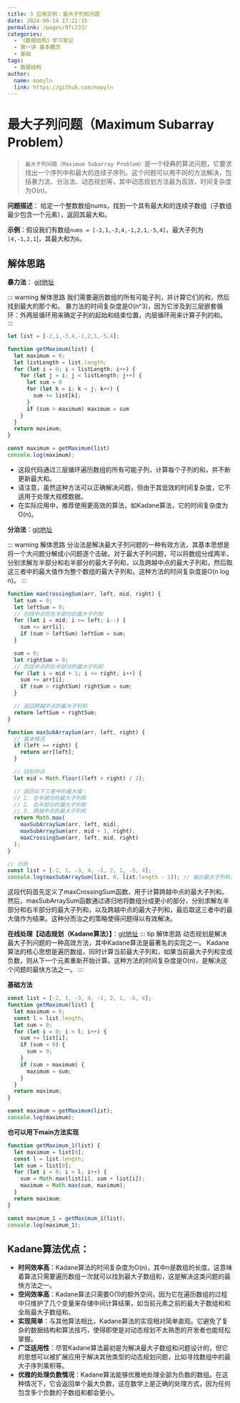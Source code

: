 ```yaml
---
title: 3 应用实例：最大子列和问题
date: 2024-06-14 17:21:15
permalink: /pages/9fc233/
categories:
  - 《数据结构》学习笔记
  - 第一讲 基本概念
  - 基础
tags:
  - 数据结构
author:
  name: maoyln
  link: https://github.com/maoyln
---
```


# 最大子列问题（Maximum Subarray Problem）

> `最大子列问题（Maximum Subarray Problem）`是一个经典的算法问题，它要求找出一个序列中和最大的连续子序列。这个问题可以用不同的方法解决，包括暴力法、分治法、动态规划等，其中动态规划方法最为高效，时间复杂度为O(n)。

**问题描述**： 给定一个整数数组nums，找到一个具有最大和的连续子数组（子数组最少包含一个元素），返回其最大和。

**示例**：假设我们有数组`nums = [-2,1,-3,4,-1,2,1,-5,4]`，最大子列为`[4,-1,2,1`]，其最大和为`6`。

## 解体思路

**暴力法**：
[git地址](https://github.com/maoyln/data-structure-algorithm/blob/main/week1/practice/%E6%9C%80%E5%A4%A7%E5%AD%90%E5%88%97%E9%97%AE%E9%A2%98/A%E6%9A%B4%E5%8A%9B%E6%B3%95.js)


::: warning 解体思路
我们需要遍历数组的所有可能子列，并计算它们的和，然后找到最大的那个和。
暴力法的时间复杂度是O(n^3)，因为它涉及到三层嵌套循环：外两层循环用来确定子列的起始和结束位置，内层循环用来计算子列的和。
:::

```javascript
let list = [-2,1,-3,4,-1,2,1,-5,4];

function getMaximum(list) {
  let maximum = 0;
  let listLength = list.length;
  for (let i = 0; i < listLength; i++) {
    for (let j = i; j < listLength; j++) {
      let sum = 0
      for (let k = i; k < j; k++) {
        sum += list[k];
      }
      if (sum > maximum) maximum = sum
    }
  }
  return maximum;
}

const maximum = getMaximum(list)
console.log(maximum);
```

 * 这段代码通过三层循环遍历数组的所有可能子列，计算每个子列的和，并不断更新最大和。
 * 请注意，虽然这种方法可以正确解决问题，但由于其低效的时间复杂度，它不适用于处理大规模数据。
 * 在实际应用中，推荐使用更高效的算法，如Kadane算法，它的时间复杂度为O(n)。


**分治法**：[git地址](https://github.com/maoyln/data-structure-algorithm/blob/main/week1/practice/%E6%9C%80%E5%A4%A7%E5%AD%90%E5%88%97%E9%97%AE%E9%A2%98/B%E5%88%86%E6%B2%BB%E6%B3%95.js)

::: warning 解体思路
分治法是解决最大子列问题的一种有效方法，其基本思想是将一个大问题分解成小问题逐个击破。对于最大子列问题，可以将数组分成两半，分别求解左半部分和右半部分的最大子列和，以及跨越中点的最大子列和，然后取这三者中的最大值作为整个数组的最大子列和。这种方法的时间复杂度是O(n log n)。
:::

```javascript
function maxCrossingSum(arr, left, mid, right) {
  let sum = 0;
  let leftSum = 0;
  // 包括中点的左半部分的最大子列和
  for (let i = mid; i >= left; i--) {
    sum += arr[i];
    if (sum > leftSum) leftSum = sum;
  }

  sum = 0;
  let rightSum = 0;
  // 包括中点的右半部分的最大子列和
  for (let i = mid + 1; i <= right; i++) {
    sum += arr[i];
    if (sum > rightSum) rightSum = sum;
  }

  // 返回跨越中点的最大子列和
  return leftSum + rightSum;
}

function maxSubArraySum(arr, left, right) {
  // 基本情况
  if (left == right) {
    return arr[left];
  }

  // 找到中点
  let mid = Math.floor((left + right) / 2);

  // 返回以下三者中的最大值：
  // 1. 左半部分的最大子列和
  // 2. 右半部分的最大子列和
  // 3. 跨越中点的最大子列和
  return Math.max(
    maxSubArraySum(arr, left, mid),
    maxSubArraySum(arr, mid + 1, right),
    maxCrossingSum(arr, left, mid, right)
  );
}

// 示例
const list = [-2, 1, -3, 4, -1, 2, 1, -5, 4];
console.log(maxSubArraySum(list, 0, list.length - 1)); // 输出最大子列和，例如上述数组的最大子列和为6
```

这段代码首先定义了maxCrossingSum函数，用于计算跨越中点的最大子列和。然后，maxSubArraySum函数通过递归地将数组分成更小的部分，分别求解左半部分和右半部分的最大子列和，以及跨越中点的最大子列和，最后取这三者中的最大值作为结果。这种分而治之的策略使得问题得以有效解决。


**在线处理【动态规划（Kadane算法）】**：[git地址](https://github.com/maoyln/data-structure-algorithm/blob/main/week1/practice/%E6%9C%80%E5%A4%A7%E5%AD%90%E5%88%97%E9%97%AE%E9%A2%98/C%E5%9C%A8%E7%BA%BF%E5%A4%84%E7%90%86.js)
::: tip 解体思路
动态规划是解决最大子列问题的一种高效方法，其中Kadane算法是最著名的实现之一。
Kadane算法的核心思想是遍历数组，同时计算当前最大子列和，如果当前最大子列和变成负数，则从下一个元素重新开始计算。这种方法的时间复杂度是O(n)，是解决这个问题的最快方法之一。
:::

**基础方法**
``` javascript 
const list = [-2, 1, -3, 4, -1, 2, 1, -5, 4];
function getMaximum(list) {
  let maximum = 0;
  const l = list.length;
  let sum = 0;
  for (let i = 0; i < l; i++) {
    sum += list[i];
    if (sum < 0) {
      sum = 0;
    }
    if (sum > maximum) {
      maximum = sum;
    }
  }
  return maximum;
}

const maximum = getMaximum(list);
console.log(maximum);
```

**也可以用下main方法实现**
``` javascript 
function getMaximum_1(list) {
  let maximum = list[0];
  const l = list.length;
  let sum = list[0];
  for (let i = 0; i < l; i++) {
    sum = Math.max(list[i], sum + list[i]);
    maximum = Math.max(sum, maximum);
  }
  return maximum;
}

const maximum_1 = getMaximum_1(list);
console.log(maximum_1);
```

## Kadane算法优点：

- **时间效率高**：Kadane算法的时间复杂度为O(n)，其中n是数组的长度。这意味着算法只需要遍历数组一次就可以找到最大子数组和，这是解决这类问题的最快方法之一。
- **空间效率高**：Kadane算法只需要O(1)的额外空间，因为它在遍历数组的过程中只维护了几个变量来存储中间计算结果，如当前元素之前的最大子数组和和全局最大子数组和。
- **实现简单**：与其他算法相比，Kadane算法的实现相对简单直观。它避免了复杂的数据结构和算法技巧，使得即使是对动态规划不太熟悉的开发者也能轻松掌握。
- **广泛适用性**：尽管Kadane算法最初是为解决最大子数组和问题设计的，但它的思想可以被扩展应用于解决其他类型的动态规划问题，比如寻找数组中的最大子序列乘积等。
- **优雅的处理负数情况**：Kadane算法能够优雅地处理全部为负数的数组。在这种情况下，它会返回单个最大负数，这在数学上是正确的处理方式，因为任何包含多个负数的子数组和都会更小。